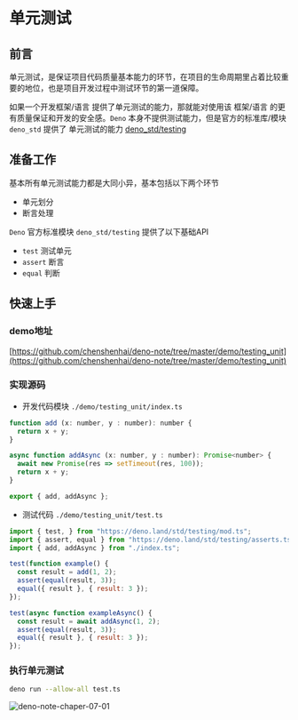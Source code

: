 # 单元测试

## 前言

单元测试，是保证项目代码质量基本能力的环节，在项目的生命周期里占着比较重要的地位，也是项目开发过程中测试环节的第一道保障。

如果一个开发框架/语言 提供了单元测试的能力，那就能对使用该 框架/语言 的更有质量保证和开发的安全感。`Deno` 本身不提供测试能力，但是官方的标准库/模块 `deno_std` 提供了 单元测试的能力 [deno_std/testing](https://github.com/denoland/deno_std/blob/master/testing/README.md)


## 准备工作

基本所有单元测试能力都是大同小异，基本包括以下两个环节

- 单元划分
- 断言处理

`Deno` 官方标准模块 `deno_std/testing` 提供了以下基础API

- `test` 测试单元
- `assert` 断言
- `equal` 判断

## 快速上手

### demo地址
[https://github.com/chenshenhai/deno-note/tree/master/demo/testing_unit](https://github.com/chenshenhai/deno-note/tree/master/demo/testing_unit)


### 实现源码

- 开发代码模块 `./demo/testing_unit/index.ts`

```js
function add (x: number, y : number): number {
  return x + y;
}

async function addAsync (x: number, y : number): Promise<number> {
  await new Promise(res => setTimeout(res, 100));
  return x + y;
}

export { add, addAsync };
```

- 测试代码 `./demo/testing_unit/test.ts`

```js
import { test, } from "https://deno.land/std/testing/mod.ts";
import { assert, equal } from "https://deno.land/std/testing/asserts.ts";
import { add, addAsync } from "./index.ts";

test(function example() {
  const result = add(1, 2);
  assert(equal(result, 3));
  equal({ result }, { result: 3 });
});

test(async function exampleAsync() {
  const result = await addAsync(1, 2);
  assert(equal(result, 3));
  equal({ result }, { result: 3 });
});
```

### 执行单元测试

```sh
deno run --allow-all test.ts
```

![deno-note-chaper-07-01](https://user-images.githubusercontent.com/8216630/51619912-43723d00-1f6c-11e9-88df-cf2eca94d30f.jpg)
